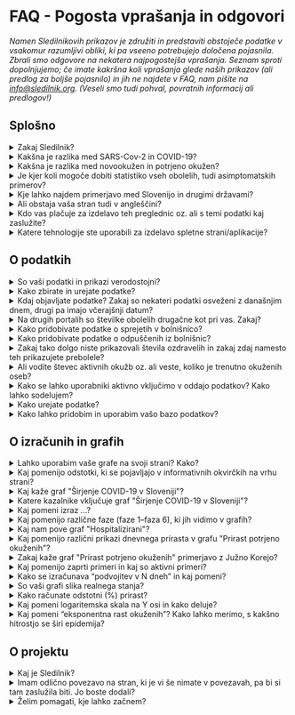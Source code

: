 <h1>FAQ - Pogosta vprašanja in odgovori</h1>

_Namen Sledilnikovih prikazov je združiti in predstaviti obstoječe podatke v vsakomur razumljivi obliki, ki pa vseeno potrebujejo določena pojasnila. Zbrali smo odgovore na nekatera najpogostejša vprašanja. Seznam sproti dopolnjujemo; če imate kakršna koli vprašanja glede naših prikazov (ali predlog za boljše pojasnilo) in jih ne najdete v FAQ, nam pišite na info@sledilnik.org. (Veseli smo tudi pohval, povratnih informacij ali predlogov!)_

## Splošno

<details>
  <summary id=why-sledilnik>Zakaj Sledilnik?</summary>

Naš cilj je pomagati pri razumevanju širjenja virusa in pripomoči k splošni ozaveščenosti, odzivnosti ter učinkovitosti ukrepov za zajezitev virusa. Več v [zavihku O projektu](/about). 

</details>

<details>
  <summary id=virus-vs-disease>Kakšna je razlika med SARS-Cov-2 in COVID-19?</summary>

**SARS-CoV-2** je angleška okrajšava za “Severe Acute Respiratory Syndrome Coronavirus 2” – to je mednarodno sprejeto ime virusa, ki povzroča bolezen **COVID-19**. Tudi slednje poimenovanje je kratica, skovana iz besed COrona VIrus Disease ter 2019, torej leta, ko je bolezen prvič izbruhnila.

</details>

<details>
  <summary id=confirmed-cases>Kakšna je razlika med novookužen in potrjeno okužen?</summary>

V Sledilniku uporabljamo terminologijo, ki je razložena v odgovoru Kaj pomeni izraz …? Za druge izraze, kot so novookužen, ki se pojavljajo v medijih, ne pa tudi v naših grafih, lahko pri uporabi pomaga [slovar Fran, različica covid-19](https://fran.si/o-portalu?page=Covid_19_2020). 

</details>

<details>
  <summary id=all-infected>Je kjer koli mogoče dobiti statistiko vseh obolelih, tudi asimptomatskih primerov?</summary>

To trenutno ni mogoče. Razlogov je več: testiranja zajemajo le določen del populacije (bolniki z znaki in simptomi akutne okužbe dihal, ki bi lahko potrebovali zdravljenje v bolnišnici, zdravstveni delavci in oskrbovanci DSO s simptomi okužbe dihal, starejši nad 60 let po presoji zdravnika), zato je v statistiko lahko zajet le del populacije, ki očitno kaže znake okužbe, mlajša oz. netestirana populacija je torej za zdaj disproporcionalno zastopana. Statistike asimptomatskih bolnikov, ki ne kažejo simptomov in niso zato nikjer zavedeni, tako ni mogoče dobiti. 

</details>

<details>
  <summary id=other-countries>Kje lahko najdem primerjavo med Slovenijo in drugimi državami?</summary>

Sledilnik trenutno ne prikazuje nobenih vizualizacij, ki bi stanje v Sloveniji primerjale s podobnimi stanji v tujini. Za takšne primerjave si lahko vedno ogledate katero od strani, kot sta [Coronavirus Pandemic](https://ourworldindata.org/coronavirus), stran raziskovalne skupine Our World in Data univerze v Oxfordu, ki omogoča prikaz in primerjavo podatkov za izbrane države, ter [COVID-19 Dashboard](https://coronavirus.jhu.edu/map.html), stran univerze Johns Hopkins (ene vodilnih raziskovalnih institucij v ZDA). Zaradi nezanesljivih podatkov je manj priporočljiva stran [Worldometer](https://www.worldometers.info/coronavirus/). Več priporočenih povezav si oglejte na [strani Povezave](/links).

</details>

<details>
  <summary id=english-translation>Ali obstaja vaša stran tudi v angleščini?</summary>

Deloma. V celoti zaenkrat ne, sta pa na voljo za prosto uporabo tako besedilni del kot izvorna koda, če bi se želel kdo lotiti tega podviga. Vsi podatki so v bazi že zavedeni tudi z angleškimi oznakami, zato je mogoča tudi njihova mednarodna uporaba (izvoz).
V angleškem jeziku obstaja samo [stran O projektu](/about/en), ki zajema osnovne podatke in vire podatkov.

</details>

<details>
  <summary id=are-you-paid>Kdo vas plačuje za izdelavo teh preglednic oz. ali s temi podatki kaj zaslužite?</summary>

Nihče oz. ne. Sledilnik je neprofitna pobuda, ustvarjena kot podpora sprotnemu zbiranju in urejanju ključnih podatkov o širjenju koronavirusa pri nas. Naša baza podatkov je javna in prosto dostopna, torej brezplačna in nekomercialna, in bo takšna tudi ostala. Gl. tudi vprašanje Kako lahko pridobim in uporabim vašo bazo podatkov.

</details>

<details>
  <summary id=tech-used>Katere tehnologije ste uporabili za izdelavo spletne strani/aplikacije?</summary>

Stran je v JavaScriptu s pomočjo Vue.js, vizualizacije in grafi so narejeni v F# s pomočjo knjižnic Highcharts, projekt pa je odprt in na voljo na [GitHubu - Sledilnik](https://github.com/sledilnik).

</details>

## O podatkih

<details>
  <summary id=data-reliability>So vaši podatki in prikazi verodostojni?</summary>

Podatke zbiramo iz različnih uradnih in drugih javnih virov – navedeni so v [zavihku Viri](/sources). 

Od 28. marca 2020 imamo vzpostavljeno tudi povezavo z Ministrstvom za zdravje, NIJZ in zdravstvenimi zavodi, od katerih zdaj neposredno dobivamo strukturirane podatke. Ekipa Sledilnika ne nadzoruje točnosti izvirnih podatkov in ne objavlja podatkov, ki niso pridobljeni iz uradnih virov ali sredstev javnega obveščanja, zato pa vse podatke navzkrižno preverja, da so pravilni in skladni z izvornimi.

</details>

<details>
  <summary id=data-collection>Kako zbirate in urejate podatke?</summary>

[Bazo podatkov](https://docs.google.com/spreadsheets/d/1N1qLMoWyi3WFGhIpPFzKsFmVE0IwNP3elb_c18t2DwY/edit#gid=0) urejamo s podatki NIJZ (po kategorijah). Podatke po regijah in starosti kdaj tudi kasneje dopolnjujemo in navzkrižno preverjamo, ko se spremenijo zaradi epidemioloških raziskav. Podatke o občinah sledimo v [tabeli Kraji](https://docs.google.com/spreadsheets/d/1N1qLMoWyi3WFGhIpPFzKsFmVE0IwNP3elb_c18t2DwY/edit#gid=598557107).

Urejanje podatkov bolnišnične oskrbe – [tabela Pacienti](https://docs.google.com/spreadsheets/d/1N1qLMoWyi3WFGhIpPFzKsFmVE0IwNP3elb_c18t2DwY/edit#gid=918589010):

- Dobivamo dnevna poročila in spremljamo objave vseh bolnišnic za COVID-19 (UKC Ljubljana, UKC Maribor, UK Golnik, SB Celje) – okoli 8h.

- Spremljamo število hospitaliziranih: vsi oddelki, v intenzivni enoti in na respiratorju.

- Iz podatkov evidentiramo tudi prehode (sprejem/odpust) med posameznimi stanji (kadar je to mogoče zaznati).

- Kjer so podatki o prehodih (sprejem/odpust) nepopolni, s sklepanjem določimo vrednosti (uporabimo formulo).

- Vsi viri in sklepanja so zabeleženi kot komentar v posameznih celicah (možnost preverjanja).

- Podatke primerjamo s sumarnimi podatki o hospitaliziranih in intenzivni terapiji, ki jih objavlja Vlada RS.
  
  </details>

<details>
  <summary id=data-publish-time>Kdaj objavljate podatke? Zakaj so nekateri podatki osveženi z današnjim dnem, drugi pa imajo včerajšnji datum?</summary>

Večina podatkov se zbira za pretekli dan ob 23.59 (testi, potrjene okužbe ...), podatke o hospitalizacijah pa večinoma pridobimo do 9. ure vsak dan za vse bolnišnice. **Naši podatki so tako osveženi ponavadi med 10.00 in 12.00**.  

Ko objavimo sveže dnevne podatke, so ti na voljo na vseh naših distribucijskih poteh (CSV, REST, spletna stran), o objavi poročamo tudi na družbenih omrežjih ([Facebook](https://www.facebook.com/COVID19Sledilnik) in [Twitter](https://twitter.com/sledilnik)).

</details>

<details>
  <summary id=data-differences>Na drugih portalih so številke obolelih drugačne kot pri vas. Zakaj?</summary>

Sledilnik uporablja zgolj potrjene, uradne podatke, ki jih dnevno sporočajo NIJZ in vse slovenske bolnišnice, ki zdravijo bolezen COVID-19. Naši podatki tako prihajajo neposredno iz preverjenih virov, hkrati pa jih tudi sami navzkrižno primerjamo že od začetka delovanja (4. 3. 2020). Razlike v objavljenih podatkih se po navadi pojavijo zato, ker so bili zajeti ob različnih urah dneva.

(Gl. tudi vprašanje <a href="#data-reliability">So podatki verodostojni?</a>)</p>

</details>

<details>
  <summary id=data-hospital-in>Kako pridobivate podatke o sprejetih v bolnišnico?</summary>

Bolnišnice o posameznih sprejemih ali odpustih, iz katerih bi lahko pridobili natančne podatke, ne poročajo vedno. Število sprejemov ponavadi izračunamo iz podatkov o trenutno hospitaliziranih in razliko na prejšni dan, kateri pa prištejemo število odpuščenih in umrlih na določen dan. Podobno vodimo tudi evidenco o sprejemih in odpustih v enoto za intenzivno terapijo in za priklop in odklop od respiratorja. 

</details>

<details>
  <summary id=data-hospital-out>Kako pridobivate podatke o odpuščenih iz bolnišnic?</summary>

Podatek **Odpuščeni iz bolnišnice** je izračunana na podlagi podatkov, ki jih dnevno dobivamo neposredno iz bolnišnic, torej iz preverjenega vira. Večinoma za vse bolnišnice dobivamo dnevno število odpuščenih iz katerega potem lahko potem tudi sklepamo o številu novo sprejetih. Glej tudi [Kako pridobivate podatke o sprejetih v bolnišnico?](/FAQ/#data-hospital-in)

</details>

<details>
  <summary id=data-recovered>Zakaj tako dolgo niste prikazovali števila ozdravelih in zakaj zdaj namesto teh prikazujete prebolele?</summary>

Sledilnik se je pri številu ozdravelih zanašal na uradne vire (Vlada RS, mediji). Poročanja o ozdravelih so žal še vedno redka – za zdaj imamo samo par potrjenih virov o "ozdravelih", rednih podatkov in uradnih virov pa ni, kakor tudi ne uradne defincije, kdaj je določena oseba ozdravela. V okviru Inštituta za mikrobiologijo in imunologijo trenutno poteka [nacionalna raziskava o COVID-19](https://covid19.biolab.si/), ki bo s prostovoljnim testiranjem na vzorcu pokazala tudi, koliko ljudi je bolezen COVID-19 že prebolelo. Ker trenutno še ni znano, kakšne so morebitne posledice prebolele bolezni COVID-19 (s tem se ukvarjajo različne študije, rezultati pa še dolgo ne bodo znani), in ker tudi zdravstvene institucije govorijo o preboleli bolezni (in ne o ozdravelih), smo skladno s tem spremenili tako terminologijo kot način izračunavanja števila prebolelih. (Gl. tudi vprašanje Ali vodite števec aktivnih okužb oz. ali veste, koliko je trenutno okuženih oseb?) 

V vednost: Ministrstvo za zdravje je 14. aprila objavilo [Priporočila za zaključek izolacije in vrnitev na delovno mesto](https://www.zbornica-zveza.si/wp-content/uploads/2020/04/PRIPORO%C4%8CILO-Zaklju%C4%8Dek-izolacije-in-vrnitev-na-delovna-mesta-po-preboleli-bolezni-COVID-19.pdf), iz katerih lahko razberemo, kdaj se za osebo sklepa, da je prebolela okužbo in se lahko vrne na delo. Za osebe s simptomi je to 14 dni po umiritvi simptomov, za zdravstvene delavce je po 14 dneh obvezen kontrolni bris, ki mora biti negativen 2x zapored. Vlada RS sicer redno poroča o odpuščenih iz bolnišnice, za katere pa ne vemo, ali so res že preboleli bolezen. Iz objavljenih priporočil je razvidno, da sta pri teh bolnikih po odpustu v domačo oskrbo potrebna dva zaporedna negativna kontrolna brisa, da bi se oseba štela za sposobno vrnitve na delo. ECDC je v svojem [poročilu](https://www.ecdc.europa.eu/sites/default/files/documents/covid-19-rapid-risk-assessment-coronavirus-disease-2019-ninth-update-23-april-2020.pdf) navedla, *The 14-day incidence of reported COVID-19 cases in the EU/EEA and UK, providing an estimate of the prevalence of active cases in the population* - zato smo izbrali 14 dnevno obdobje kot čas ko je povprečno potrjeno okuženi aktiven. 

Opazili smo, da [Worldometer](https://www.worldometers.info/coronavirus/#countries) poroča o številu okrevanj, a žal nam podatka, od kod črpajo te informacije, ni uspelo pridobiti. Tudi nekateri drugi viri preprosto združujejo prebolele osebe s številom odpuščenih bolnikov iz bolnišnic. Ker menimo, da ta dva podatka ne kažeta enakega stanja bolezni, smo se odločili, da jih prikazujemo ločeno (kazalnika Odpuščeni in Preboleli). 

</details>

<details>
  <summary id=data-active-cases>Ali vodite števec aktivnih okužb oz. ali veste, koliko je trenutno okuženih oseb?</summary>

Da, od konca aprila naprej grafično prikazujemo tudi te kazalnike – **Potrjeno okuženi (aktivni)** in **Preboleli (skupaj)**. 

Pri teh prikazih ne gre za podatke iz javnih virov; oba kazalnika kažeta na osnovi uradnih podatkov izračunano vrednost, zato sta za lažje razločevanje prikazana s črtkano črto. Vrednost *Potrjeno okuženi (aktivni)* je izračunana s preprostim odštevanjem uradnih podatkov za relevantno kategorijo, vrednost *Preboleli (skupaj)* odslikava stanje vseh potrjeno okuženih pred dvema tednoma (minus umrli). Število prebolelih je preprosta ocena, ki temelji na vrednosti vseh potrjeno okuženih v preteklosti na podlagi domneve, da se bolezen **povprečno preboli najkasneje v 14 dneh** (vir: [ECDC poročilo](https://www.ecdc.europa.eu/sites/default/files/documents/covid-19-rapid-risk-assessment-coronavirus-disease-2019-ninth-update-23-april-2020.pdf)); tako je število prebolelih na določen dan enako številu vseh potrjeno okuženih dva tedna pred danim datumom, od katerega se odšteje še število umrlih do istega dne, ko se ugotavlja število prebolelih. Ocena je poenostavljena v smislu, da ne upošteva primerov resnejših dolgotrajnih komplikacij bolezni COVID-19. 

Formula za izračun vrednosti:
- Preboleli (skupaj) = Potrjeno okuženi (skupaj) pred 14 dnevi – Umrli (skupaj) do dneva izračuna

- Potrjeno okuženi (aktivni) = Potrjeno okuženi (skupaj) − Preboleli (skupaj) − Umrli (skupaj)

</details>

<details>
  <summary id=data-contribute>Kako se lahko uporabniki aktivno vključimo v oddajo podatkov? Kako lahko sodelujem?</summary>

Sledilnik ne zbira osebnih podatkov uporabnikov niti podatkov, ki bi jih želeli o svojem stanju ali o stanju v bolnišnicah posredovati posamezniki.

Lahko pa uporabniki prostovoljno pomagate z zbiranjem in preverjanjem podatkov iz medijev (in tudi s terena), pri statističnih in drugih analizah ipd. Za takšno obliko sodelovanja, opozorila in konstruktivne predloge nam pišite na info@sledilnik.org.

</details>

<details>
  <summary id=data-collection>Kako urejate podatke?</summary>

Celoten postopek zbiranja in urejanja podatkov je opisan na strani [O projektu](/about).

</details>

<details>
  <summary id=data-usage>Kako lahko pridobim in uporabim vašo bazo podatkov?</summary>

Naša baza podatkov je javna in prosto dostopna v obliki [**CSV**, **REST** in **Google Sheet**](/datasources). Prosimo vas le, da nam sporočite, s kakšnim namenom boste podatke uporabili, ter Sledilnik obvezno navedete kot vir.

Ker so oznake podatkov tudi v angleščini (gl. vprašanje Ali obstaja vaša stran tudi v angleščini?), je mogoča tudi njihova mednarodna uporaba (izvoz, prikaz).

</details>

## O izračunih in grafih

<details>
  <summary id=chart-usage>Lahko uporabim vaše grafe na svoji strani? Kako?</summary>

Lahko! Na svojo spletno stran lahko vgradite poljuben graf ali prikaz – ob navedbi vira, seveda. [Kliknite sem](/embed) in s seznama izberite graf, ki ga želite vgraditi. O uporabi nas obvestite (info@sledilnik.org) in povezavo bomo z veseljem dodali tudi v našo zbirko [priporočenih povezav](/links). 

</details>

<details>
  <summary id=chart-infocard-percent>Kaj pomenijo odstotki, ki se pojavljajo v informativnih okvirčkih na vrhu strani?</summary>

Gre za odstotno stopnjo rasti na današnji dan v številu oseb glede na prejšnji dan. Če je, recimo, včeraj bilo v intenzivni enoti 16 oseb, danes pa so sprejeli še štiri, je to 25 % več glede na včerajšnje stanje.  

</details>

<details>
  <summary id=chart-metrics>Kaj kaže graf "Širjenje COVID-19 v Sloveniji"?</summary>

Graf prikazuje dnevno in skupno dinamiko širjenja okužbe od začetka do danes. Uporabljeni kazalniki (gl. Katere kazalnike vključuje graf o širjenju?) nam pomagajo razumeti, ali in kako uspešno obvladujemo širjenje virusa. Spremljamo lahko, kakšen je dnevni prirast okuženih, in posredno vidimo, ali ukrepi delujejo; iz podatka o številu hospitaliziranih in deleža teh v intenzivni enoti lahko razberemo, koliko oseb je bolezen resno ogrozila, hkrati pa nam ti podatki kažejo tudi, kolikšna je obremenjenost zdravstvenega sistema.

Spodaj na časovnem traku so označene prelomne točke: od prvega potrjenega primera (4. 3. 2020) do ukrepov, sprejetih za zajezitev širjenja, kot so si sledili: Slovenija uvede vstopne točke za testiranje, zapre mejo z Italijo …, kar nam pomaga spremljati dinamiko spremenljivk glede na ukrepe.  

</details>

<details>
  <summary id=chart-metrics-included>Katere kazalnike vključuje graf "Širjenje COVID-19 v Sloveniji"?</summary>

* **Testiranja (na dan)** = Število opravljenih testiranj na prisotnost virusa SARS-CoV-2, ki povzroča bolezen COVID-19. V prvih fazah epidemije je to bil pomemben pokazatelj razširjenosti virusa, a se je s spremembo metodologije testiranja oz. vzorca testiranih to spremenilo v kazalec kapacitete zdravstvenega oz. diagnostičnega sistema.

* **Testiranja (skupaj)** = Vsota testiranj do dne; podatek je uporaben v smislu primerjave oz. deleža celotne populacije, vendar je zavajajoč, saj so določene osebe lahko testirane večkrat (npr. zdravstveni delavci, zaposleni v DSO ipd.).

* **Potrjeno okuženi (na dan)** = Število potrjeno okuženih na dan na podlagi testov. Ta kazalec ne odraža dejanskega gibanja novih okuženih v populaciji, saj se s testi ne vzorči celotne populacije, ampak se ciljno testira rizične in poklicne skupine.

* **Potrjeno okuženi (skupaj)** = Skupno število vseh potrjeno okuženih oseb do določenega dne.

* **Potrjeno okuženi (aktivni)** = Potrjeno okuženi (skupaj) – Preboleli (skupaj) – Umrli (skupaj)

* **Preboleli (skupaj)** = Število prebolelih na določen dan je preprosta ocena, enaka številu vseh potrjeno okuženih dva tedna pred danim datumom (ob predpostavki, da se bolezen povprečno preboli najkasneje v 14 dneh), od katerega se odšteje še število umrlih do istega dne, ko se ugotavlja število prebolelih.

* **Hospitalizirani (aktivni)** = Trenutno število oseb v bolnišnični oskrbi (na navadnem oddelku ali v enoti za intenzivno terapijo).

* **Hospitalizirani (skupaj)** = Vsota vseh do sedaj sprejetih v bolnišnico do dne.

* **V intenzivni enoti (aktivni)** = Trenutno število oseb v enotah intenzivne terapije.

* **Na respiratorju (aktivni)** = Trenutno število oseb, ki za dihanje potrebujejo respirator (medicinski ventilator).

* **Odpuščeni iz bolnišnice (na dan)** = Število odpuščenih iz bolnišnice na ta dan.

* **Odpuščeni iz bolnišnice (skupaj)** = Vsota vseh odpuščenih iz bolnišnice do tega dne.

* **Umrli (na dan)** = Število umrlih za posledicami COVID-19 na ta dan.

* **Umrli (skupaj)** = Vsota vseh umrlih do tega dne.
  
  </details>

<details>
  <summary id=chart-terminology>Kaj pomeni izraz …? </summary>

* **potrjeno okuženi** = To je število oseb, ki so bile pozitivne na testu prisotnosti virusa SARS-CoV-2. Ker je število potrjeno okuženih oseb odvisno zgolj od testiranja in ker zaradi spremenjene politike testiranja večina okuženih z blagimi simptomi sploh ne bo testirana na prisotnost COVID-19, je podatek o potrjeno okuženih bistveno manjši od dejanskega števila okuženih ljudi.

* **hospitalizirani** = To je število okuženih oseb, ki imajo tako resne simptome bolezni COVID-19, da so bile sprejete v bolnišnično oskrbo. 

* **v intenzivni enoti** = Označuje število hospitaliziranih oseb, ki so zaradi simptomov bolezni COVID-19 v življenjski nevarnosti in potrebujejo namestitev v enoti za intenzivno terapijo. Gre za podmnožico kategorije *Hospitalizirani*. 

* **na respiratorju** = Označuje število hospitaliziranih oseb v intenzivni enoti, ki za dihanje potrebujejo respirator (medicinski ventilator). Gre za podmnožico kategorije *V intenzivni enoti* in kategorije *Hospitalizirani*.

* **preboleli** = To je ocena števila oseb, ki so bile potrjeno okužene in naj bi po 14 dneh prebolele bolezen. Število prebolelih je tako enako številu vseh potrjeno okuženih dva tedna pred danim datumom – skladno z domnevo, da bi morali najkasneje v 14 dneh bolezen preboleti, od katerega se odšteje še število umrlih do istega dne, ko se ugotavlja število prebolelih. 
Glej tudi vprašanje [Zakaj tako dolgo niste prikazovali števila ozdravelih in zakaj zdaj namesto teh prikazujete prebolele?](/FAQ/#data-recovered)
  
  </details>

<details>
  <summary id=chart-phases>Kaj pomenijo različne faze (faze 1–faza 6), ki jih vidimo v grafih?</summary>

Navpične črte delijo faze, zamejene z datumi, ko so odgovorni organi spremenili način zbiranja informacij o širjenju okužbe (spremeni se način testiranja, uvedejo se interventni ukrepi samoizolacije, prepovedi zbiranja in gibanja oseb ter obvezne nošnje osnovne zaščite).

Faze so prikazane zato, ker se je s spremembo metodologije testiranja spremenil tudi pomen določenih kazalcev, po katerih lahko presojamo razširjenost okužb.

* **Faza 1 (4.–12. marec 2020)**: Zabeleženi so prvi primeri okužbe pri nas. Sledi se vsem primerom, testirajo se vsi kontakti. 

* **Faza 2 (13.–19. marec 2020)**: Spremeni se [metodologija testiranja](https://www.gov.si/novice/2020-03-14-spremenjeno-diagnosticiranje-za-realnejse-nacrtovanje-ukrepov-za-obvladovanje-epidemije/), uvedejo se interventni ukrepi o samoizolaciji in socialnem distanciranju.

* **Faza 3 (20. marec–7. april)**: Ponovno [se spremeni metodologija testiranja](https://www.gov.si/novice/2020-03-22-ministrstvo-za-zdravje-z-vrsto-ukrepov-v-boju-proti-covid-19/), vzpostavi se prepoved zbiranja več kot petih oseb na javnih površinah.

* **Faza 4 (8.–15. april)**: Nova [sprememba metodologije testiranja](https://www.gov.si/assets/ministrstva/MZ/DOKUMENTI/Koronavirus/145-Dopolnitev-navodil-glede-testiranja-na-COVID-19.pdf) – dodatno se testirajo tudi osebe z blagimi simptomi iz gospodinjstev, v katerih je več oseb z okužbo dihal.

* **Faza 5 (15.–21. april)**: Nova [sprememba metodologije testiranja](https://www.gov.si/assets/ministrstva/MZ/DOKUMENTI/Koronavirus/Druga-dopolnitev-navodil-za-testiranje-na-COVID-19.pdf) – ponovno se **po možnosti** testirajo **vse** osebe, pri katerih obstaja sum za mogočo okužbo s SARS-CoV-2 virusom.

* **Faza 6 (21. april–danes)**: Nova [sprememba metodologije testiranja](https://www.gov.si/assets/ministrstva/MZ/DOKUMENTI/Koronavirus/Dodatno-k-Drugi-dopolnitvi-navodil-za-testiranje-na-COVID19-Testiranje-pri-vseh-osebah-s-sumom.pdf) – ponovno se testirajo **vse** osebe, pri katerih obstaja sum za mogočo okužbo s SARS-CoV-2 virusom. Začne se [nacionalna raziskava](https://www.gov.si/novice/slovenija-bo-kot-prva-drzava-izvedla-raziskavo-koliko-ljudi-je-bolezen-covid19-nevede-prebolelo/) 3000 naključnih oseb (dodatna testiranja, testiranje krvi na prisotnost protiteles).

</details>

<details>
  <summary id=chart-patients>Kaj nam pove graf "Hospitalizirani"?</summary>

Graf ima dva prikaza, prvi nam kaže celotno sliko hospitalizacij glede na stanje pacientov: kolikšno število hospitaliziranih je v enoti intenzivne terapije, koliko od teh je v kritičnem stanju in potrebuje respirator, koliko je sprejetih, odpuščenih in umrlih. Če pa izberemo "Po bolnišnicah" pa vidimo število oseb v bolnišnični oskrbi na ta dan po posameznih COVID-19 bolnišnicah.  

To je lahko osnova za presojo bolnišničnih zmogljivosti in načrtovanje morebitnega povečanja zmogljivosti. Po besedah ministra za zdravje Tomaža Gantarja: "Za bolnike s COVID-19 imamo v bolnišnicah pripravljenih 539 postelj, po potrebi se ta zmogljivost lahko poveča do 1000 postelj, ... Za intenzivno terapijo imamo trenutno na razpolago 113 postelj." Če vemo, da traja hospitalizacija nekoga v intenzivni enoti pri nas pribl. 14 dni ([po besedah dr. Matjaža Jereba](https://www.rtvslo.si/zdravje/novi-koronavirus/matjaz-jereb-smrtnost-kriticno-bolnih-na-oddelku-ni-velika/519962); svetovno povprečje je 3–6 tednov), lahko graf ponudi dober uvid o obremenitvi bolnišnic. 

</details>


<details>
  <summary id=chart-spread-pages>Kaj pomenijo različni prikazi dnevnega prirasta v grafu "Prirast potrjeno okuženih"?</summary>

* **Absolutni dnevni prirast** prikazuje število novih primerov potrjeno okuženih na določen dan.

V obdobju eksponentne rasti pa prikazujemo še dva dodatna pogleda:

* **Relativni dnevni prirast** prikazuje odstotno vrednost novih potrjeno okuženih na določen dan.

* **Eksponentna rast v dnevih** prikazuje faktor, v koliko dneh se število potrjeno okuženih podvoji.
  
</details>

<details>
  <summary id=chart-spread>Zakaj kaže graf "Prirast potrjeno okuženih" primerjavo z Južno Korejo?</summary>

V obdobju eksponentne rasti na grafu "Prirast potrjeno okuženih" dodatno prikazujemo pogled **Eksponentna rast v dnevih** na katerem lahko vidimo povprečje rasti v istem časovnem obdobju tudi za Južno Korejo. To smo izbrali za primerjavo zato, ker ji je kljub močnemu izbruhu bolezni COVID-19 uspelo z različnimi metodami “sploščiti krivuljo” oz. povedano drugače – Južna Koreja je ena najuspešnejših držav pri obvladovanju epidemije.

</details>

<details>
  <summary id=chart-cases>Kaj pomenijo zaprti primeri in kaj so aktivni primeri? </summary>

**Zaprti primeri** so seštevek vseh potrjeno okuženih, ki niso več okuženi z virusom, torej ozdravljenih oseb in mrtvih.

**Aktivni primeri** pomenijo vse potrjene okužbe z virusom, ki so še vedno aktualne (osebe virus še vedno prebolevajo).

</details>

<details>
  <summary id=chart-double-rate>Kako se izračunava “podvojitev v N dneh” in kaj pomeni?</summary>

V obdobju eksponentne rasti na prikazu **Potrjeno okuženi po občinah** prikazujemo oceno **Podvojitev v N dneh**, ki pomeni, da se bo število okuženih v določeni občini predvidoma podvojilo v navedenem številu dni. To je ocena povprečne hitrosti eksponentnega naraščanja, ki temelji na podatkih iz prejšnjih dni, tako da se ugotovi dan, ko se je vrednost prepolovila.

</details>

<details>
  <summary id=chart-reality>So vaši grafi slika realnega stanja?</summary>

Da, kolikor so lahko, če se zavedamo omejitev trenutnih prikazov: grafi na tej strani prikazujejo le tisto, kar je mogoče ugotoviti glede na dane podatke. Tako recimo skupno število testiranj pomeni število vseh opravljenih testov do danes, ne izraža pa skupnega števila vseh testiranih oseb, saj so nekatere osebe, na primer zdravstveni delavci in osebe, pri katerih sumijo na okužbo, testirane večkrat.

Po drugi strani je število potrjeno okuženih oseb odvisno zgolj od testiranja, in ker zaradi spremenjene politike testiranja večina okuženih z blagimi simptomi sploh ne bo testirana na prisotnost COVID-19, je podatek o potrjeno okuženih bistveno manjši od dejanskega števila okuženih ljudi.

Zato je treba te kategorije jemati z védenjem, kaj pomenijo, in interpretirati grafe z zrncem soli.

</details>

<details>
  <summary id=chart-percentage>Kako računate odstotni (%) prirast? </summary>

Za odstotni prirast vzamemo trenutno vrednost spremenljivke in od nje odštejemo stanje prejšnjega dne. Dobljeno razliko delimo s stanjem prejšnjega dne in jo pomnožimo s 100, da dobimo odstotni prirast, ki ga za potrebe predstavitve zaokrožimo na eno decimalko natančno.

Zavedamo se, da obstajajo drugačne metode, ki odstotni prirast prikazujejo drugače, vendar se nam je uporabljena metoda zdela za naše razmere in namen najprimernejša in najlažje razumljiva.

</details>

<details>
  <summary id=chart-log-scale>Kaj pomeni logaritemska skala na Y osi in kako deluje?</summary>

Logaritemska skala na navpični osi (ordinata, Y os) je izjemno uporabna za prikaz funkcij oz. količin, ki zelo hitro naraščajo – recimo za t.i. eksponentno rast okuženih –, saj bi v navadnem merilu hitro prerasla najvišjo vrednost na ordinatni osi. 

</details>

<details>
  <summary id=chart-exp-growth>Kaj pomeni “eksponentna rast okuženih”? Kako lahko merimo, s kakšno hitrostjo se širi epidemija?</summary>

Pri epidemijah nalezljivih bolezni je zelo pomembna hitrost širjenja oz. stopnja rasti okužb, saj to vpliva tudi na število obolelih in smrti. Če se število okužb v nekem določenem času povečuje za enako število, npr. za 10 vsake tri dni – 10, 20, 30, 40 ..., gre za *linearno rast primerov*; če pa se število okužb v določenem časovnem obdobju podvoji, recimo podvojitev za 10 vsake 3 dni – 10, 20, 40, 80 …, pa govorimo o *eksponentni rasti*, ki v kratkem času privede do zelo velikega števila obolelih.

Čas podvojitve kot kazalec hitrosti širjenja epidemije se spreminja (pada, raste), zato ga ne smemo preprosto projicirati v prihodnost; kaže nam zgolj trenutno hitrost podvajanja primerov na podlagi podatkov iz preteklosti.

</details>

## O projektu

<details>
  <summary id=what-is-sledilnik>Kaj je Sledilnik?</summary>

[Sledilnik je projekt](/about), ki zbira, analizira in prikazuje nekaj najbolj uporabnih podatkov, da bi lahko bolje razumeli širjenje pandemije koronavirusa in bolezni COVID-19 skupaj z njeno dinamiko in obsegom. 

Želimo si jasno predstaviti, kaj nam trenutni podatki in pregledi govorijo o širjenju virusa v Sloveniji, in zagotoviti, da postanejo informacije o obsegu in resnosti problema COVID-19 v Sloveniji vsem dostopne in čim bolj razumljive. 

</details>

<details>
  <summary id=add-link>Imam odlično povezavo na stran, ki je vi še nimate v povezavah, pa bi si tam zaslužila biti. Jo boste dodali?</summary>

Pišite nam na info@sledilnik.org – predlagano povezavo bomo preverili in jo, če je stran verodostojna in koristna, z veseljem vključili med naše povezave.

Če želite narediti še korak dlje in prispevati k skupnemu cilju, nam na [GitHubu](https://github.com/sledilnik/website/blob/master/src/content/links.md) oddajte Pull-Request (PR).</p>

</details>

<details>
  <summary id=how-to-help>Želim pomagati, kje lahko začnem?</summary>

Pišite nam na info@sledilnik.org in na kratko opišite, kdo ste in kako lahko prispevate k projektu. Vabljeni!

</details>
